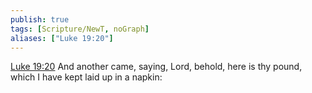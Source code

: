 ```yaml
---
publish: true
tags: [Scripture/NewT, noGraph]
aliases: ["Luke 19:20"]
---
```

[Luke 19:20](https://churchofjesuschrist.org/study/scriptures/nt/luke/19?lang=eng&id=p20#p20) And another came, saying, Lord, behold, here is thy pound, which I have kept laid up in a napkin:
